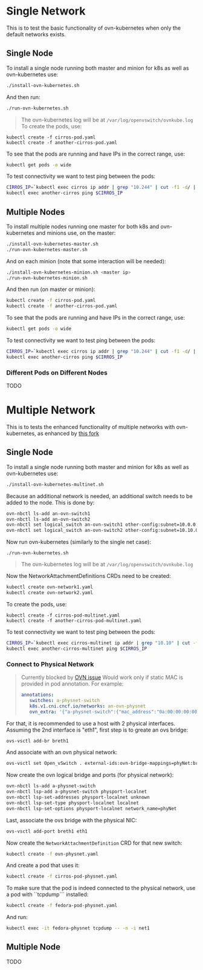 # Single Network
This is to test the basic functionality of ovn-kubernetes when only the default networks exists.
## Single Node
To install a single node running both master and minion for k8s as well as ovn-kubernetes use:
```bash
./install-ovn-kubernetes.sh
```
And then run:
```bash
./run-ovn-kubernetes.sh
```
> The ovn-kubernetes log will be at ```/var/log/openvswitch/ovnkube.log```
To create the pods, use:
```
kubectl create -f cirros-pod.yaml
kubectl create -f another-cirros-pod.yaml
```
To see that the pods are running and have IPs in the correct range, use:
```bash
kubectl get pods -o wide
```
To test connectivity we want to test ping between the pods:
```bash
CIRROS_IP=`kubectl exec cirros ip addr | grep "10.244" | cut -f1 -d/ | awk '{print $2}'`
kubectl exec another-cirros ping $CIRROS_IP
```
## Multiple Nodes
To install multiple nodes running one master for both k8s and ovn-kubernetes and minions use, on the master:
```bash
./install-ovn-kubernetes-master.sh
./run-ovn-kubernetes-master.sh
```
And on each minion (note that some interaction will be needed):
```bash
./install-ovn-kubernetes-minion.sh <master ip>
./run-ovn-kubernetes-minion.sh
```
And then run (on master or minion):
```bash
kubectl create -f cirros-pod.yaml
kubectl create -f another-cirros-pod.yaml
```
To see that the pods are running and have IPs in the correct range, use:
```bash
kubectl get pods -o wide
```
To test connectivity we want to test ping between the pods:
```bash
CIRROS_IP=`kubectl exec cirros ip addr | grep "10.244" | cut -f1 -d/ | awk '{print $2}'`
kubectl exec another-cirros ping $CIRROS_IP
```
### Different Pods on Different Nodes
TODO

# Multiple Network
This is to tests the enhanced functionality of multiple networks with ovn-kubernetes, as enhanced by [this fork](https://github.com/AlonaKaplan/ovn-kubernetes)
## Single Node
To install a single node running both master and minion for k8s as well as ovn-kubernetes use:
```bash
./install-ovn-kubernetes-multinet.sh
```
Because an additional network is needed, an additional switch needs to be added to the node. This is done by:
```bash
ovn-nbctl ls-add an-ovn-switch1
ovn-nbctl ls-add an-ovn-switch2
ovn-nbctl set logical_switch an-ovn-switch1 other-config:subnet=10.0.0.0/24
ovn-nbctl set logical_switch an-ovn-switch2 other-config:subnet=10.10.0.0/24
```
Now run ovn-kubernetes (similarly to the single net case):
```
./run-ovn-kubernetes.sh
```

> The ovn-kubernetes log will be at ```/var/log/openvswitch/ovnkube.log```

Now the NetworkAttachmentDefinitions CRDs need to be created:
```bash
kubectl create ovn-network1.yaml 
kubectl create ovn-network2.yaml 
```
To create the pods, use:
```
kubectl create -f cirros-pod-multinet.yaml
kubectl create -f another-cirros-pod-multinet.yaml
```
To test connectivity we want to test ping between the pods:
```bash
CIRROS_IP=`kubectl exec cirros-multinet ip addr | grep "10.10" | cut -f1 -d/ | awk '{print $2}'`
kubectl exec another-cirros-multinet ping $CIRROS_IP
```
### Connect to Physical Network

> Currently blocked by [OVN issue](https://bugzilla.redhat.com/show_bug.cgi?id=1643749)
> Would work only if static MAC is provided in pod annotation. For example:
> ```yaml
> annotations:
>    switches: a-physnet-switch
>    k8s.v1.cni.cncf.io/networks: an-ovn-physnet
>    ovn_extra: '{"a-physnet-switch":{"mac_address":"0a:00:00:00:00:01"}}'
> ```

For that, it is recommended to use a host with 2 physical interfaces. Assuming the 2nd interface is "eth1", first step is to greate an ovs bridge:
```bash
ovs-vsctl add-br breth1
```
And associate with an ovn physical network:
```bash
ovs-vsctl set Open_vSwitch . external-ids:ovn-bridge-mappings=phyNet:breth1
```
Now create the ovn logical bridge and ports (for physical network):
```bash
ovn-nbctl ls-add a-physnet-switch
ovn-nbctl lsp-add a-physnet-switch physport-localnet
ovn-nbctl lsp-set-addresses physport-localnet unknown
ovn-nbctl lsp-set-type physport-localnet localnet
ovn-nbctl lsp-set-options physport-localnet network_name=phyNet
```
Last, associate the ovs bridge with the physical NIC:
```bash
ovs-vsctl add-port breth1 eth1
```
Now create the ```NetworkAttachmentDefinition``` CRD for that new switch:
```bash
kubectl create -f ovn-physnet.yaml 
```
And create a pod that uses it:
```bash
kubectl create -f cirros-pod-physnet.yaml
```

To make sure that the pod is indeed connected to the physical network, use a pod with ``tcpdump``` installed:
```bash
kubectl create -f fedora-pod-physnet.yaml
```
And run:
```bash
kubectl exec -it fedora-physnet tcpdump -- -n -i net1
```

## Multiple Node
TODO
